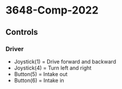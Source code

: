 # 3648-Comp-2022

<h2>Controls</h2>
<h3>Driver</h3>
<ul>
<li>Joystick(1) = Drive forward and backward</li>
<li>Joystick(4) = Turn left and right</li>
<li>Button(5) = Intake out</li>
<li>Button(6) = Intake in</li>
</ul>
